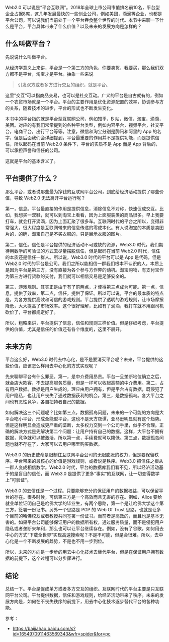 Web2.0 可以说是“平台互联网”。2018年全球上市公司市值排名前10名，平台型企业占据8席，这几年发展最快的一些创业公司，例如美团，滴滴等企业，也都是平台公司，可以说我们当前处于一个平台吞食整个世界的时代。本节中来聊一下什么是平台，平台具体带来了什么价值？以及未来的发展方向是怎样的？

## 什么叫做平台？

先说说什么叫做平台。

从经济学意义上来讲，平台是一个第三方的角色，你要卖货，我要买，那么我们双方都不是平台，淘宝才是平台。抽象一些来说

> 引发双方或者多方进行交互的组织，就是平台。

这里”交互“可以指商品交易，也可以是社交互动。广义的平台是自古就有的，例如一个农贸市场就是一个平台。平台的主要作用是优化资源配置的效率，协调参与方的关系，随着技术的进步，平台的形式也不断发生变化。

本书中的平台指的就是平台型互联网公司，例如知乎，B 站，微信，淘宝，滴滴，美团。对应的有我们常常提到的各种平台类型，例如内容平台，视频平台，社交平台，电商平台，出行平台等等。注意，微信和淘宝分别是腾讯和阿里的 App 的名字，但是后面我们会详细提到，平台最重要的作用并不是提供功能，而是提供信任，所以起码在当前 Web2.0 条件下，平台的实质不是 App 而是 App 背后的，可以承担声誉和信任的公司。

这就是平台的基本含义了。

## 平台提供了什么？

那么平台，或者说那些最为挣钱的互联网平台公司，到底给经济活动提供了哪些价值，导致 Web2.0 无法离开平台运行呢？

第一，信息。平台最直接的作用是提供信息，消除信息不对称，快速促成交互。比如，我想买一双鞋，就可以到淘宝上看看，因为上面服装类的商品很多。早上我要打车，就会打开滴滴，因为上面汇聚了很多车。互联网时代的平台之所以，变得非常强大，很大程度是互联网带来的信息传递的零成本化。有人说淘宝的本质是卖图片的，的确，淘宝自己是不买衣服的，只是展示衣服的图片。

第二，信任。信任是平台提供的经济活动不可或缺的资源，Web3.0 时代，我们期待用数学的可验证的方式去尽量摆脱信任，但是起码在当前 Web2.0 时代，信任的本质还是信任一群人。所以说，Web3.0 时代的平台可以是 App 是代码，但是 Web2.0 时代的平台是公司。我们之所以能相信一群我们根本不认识的人，本质上是因为平台是第三方，没有直接为各个参与方作弊的动机。淘宝购物，有支付宝作为第三方进行货款的支付，我们就可以相信交易是足够安全的。

第三，游戏规则。其实正是由于有了前两点，才使得第三点成为可能。第一点，信息，提供了效率，第二点，信任，提供了保证。所以可以说，平台的最本质的特点是，为各方提供高效和可信的游戏规则。平台提供了透明的游戏规则，让市场摩擦降低，大大提高了市场效率。这个很好理解，比如有了滴滴，我打车就不用跟司机砍价了，平台都规定好了。

所以，粗略来讲，平台提供了信息，信任和规则三样价值。但是仔细考虑，平台提供的价值，尤其是信任的价值还有各个维度的，这里不展开。

## 未来方向

平台这么好，Web3.0 时代去中心化，是不是要消灭平台呢？未来，平台提供的这些价值，应该怎么样用去中心化的方式实现呢？

先来聊聊平台有什么罪恶。第一，是中介费用昂贵。平台一旦垄断地位确立之后，就会店大欺客，不去提高服务质量，但是一样可以收起高额的中介费用。第二，占有用户数据。数据是用户生成的，理应由用户拥有，但是平台占有数据，既侵犯了用户隐私，也让用户丧失了通过数据获利的机会。第三，是数据孤岛。各大平台之间也有恶性竞争，各自把持者自己的数据。

如何解决这三个问题呢？比如第三点，数据孤岛问题，未来的一个可能的方向是大平台吃小平台，形成全能型平台，这也不是天方夜谭，亚马逊明显就有这个趋势。但是这样明显会造成更严重的垄断，太多权力交到一个公司手里，似乎不合理。正确的解决方式是先解决第二个问题：让用户持有自己的数据。这样，大平台不拥有数据，竞争就可以被激活，所以第一点，手续费就可以降低。第三点，数据孤岛问题也就不存在了，大家可以去用户哪里购买数据。

Web3.0 的历史使命是限制住互联网平台公司的无限膨胀的权力，但是要保留秩序。平台带来的最核心的价值是游戏规则，或者说是秩序。Web3.0 把信任之根从一群人变成相信数学。Web2.0 时代，平台的数据库我们看不见，所以经济活动基于的是盲目的信任，而 Web3.0 是提供了更多”事实“的互联网，让一切变得数学上”可验证“。

Web3.0 的去信任是一个过程。只要能够充分的保证用户的数据权益，可以保留平台的存在。很多时候，可信第三方是一个高效而且无害的存在。例如，Alice 要给就业单位证明自己是哈佛大学的毕业生，有两个思路，第一个是让哈佛大学这个第三方，签署一份证书。另外一个思路是 PGP 的 Web Of Trust 思路，也就是让多个目前的哈佛校友或者教授共同签署一份证书。而前者是高效的，而且也是基本无害的。如果平台公司能够保证用户的数据所有权，通过服务质量，而不是侵犯用户隐私或者垄断来牟利，那么也可以让平台继续存在。例如，没有了谷歌，如何用去中心的方式“下载全世界”实现高速搜索呢？不是不可能，但是会很难。所以，去中心化是一个不断发展的趋势，不是也不用一步到位。

所以，未来的方向是一步步的用去中心化技术去替代平台，但是在保证用户拥有数据的前提下，这个过程可以分步骤进行。

## 结论

总结一下。平台是促成单方或者多方交互的组织。互联网时代的平台主要是只互联网平台公司。平台提供数据，信任和游戏规则，给经济活动带来了秩序。未来的发展方向是，如何在不丧失秩序的前提下，用去中心化技术逐步替代平台的各种功能。

参考：

- https://baijiahao.baidu.com/s?id=1654970911463569343&wfr=spider&for=pc
